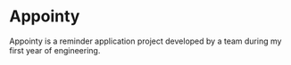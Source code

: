 # Appointy
Appointy is a reminder application project developed by a team during my first year of engineering.
